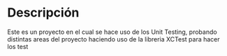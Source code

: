 # Descripción
</div>

Este es un proyecto en el cual se hace uso de los Unit Testing, probando distintas areas del proyecto haciendo uso de la libreria XCTest para hacer los test
